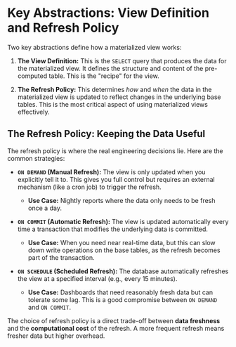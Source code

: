 # Key Abstractions: View Definition and Refresh Policy

Two key abstractions define how a materialized view works:

1.  **The View Definition:** This is the `SELECT` query that produces the data for the materialized view. It defines the structure and content of the pre-computed table. This is the "recipe" for the view.

2.  **The Refresh Policy:** This determines *how* and *when* the data in the materialized view is updated to reflect changes in the underlying base tables. This is the most critical aspect of using materialized views effectively.

## The Refresh Policy: Keeping the Data Useful

The refresh policy is where the real engineering decisions lie. Here are the common strategies:

*   **`ON DEMAND` (Manual Refresh):** The view is only updated when you explicitly tell it to. This gives you full control but requires an external mechanism (like a cron job) to trigger the refresh.
    *   **Use Case:** Nightly reports where the data only needs to be fresh once a day.

*   **`ON COMMIT` (Automatic Refresh):** The view is updated automatically every time a transaction that modifies the underlying data is committed.
    *   **Use Case:** When you need near real-time data, but this can slow down write operations on the base tables, as the refresh becomes part of the transaction.

*   **`ON SCHEDULE` (Scheduled Refresh):** The database automatically refreshes the view at a specified interval (e.g., every 15 minutes).
    *   **Use Case:** Dashboards that need reasonably fresh data but can tolerate some lag. This is a good compromise between `ON DEMAND` and `ON COMMIT`.

The choice of refresh policy is a direct trade-off between **data freshness** and the **computational cost** of the refresh. A more frequent refresh means fresher data but higher overhead.
